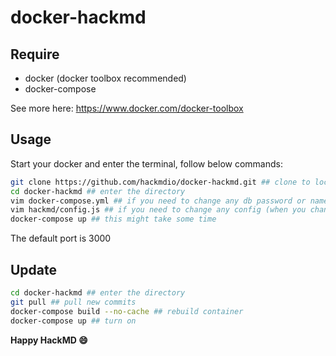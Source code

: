 docker-hackmd
===

## Require
* docker (docker toolbox recommended)
* docker-compose

See more here: https://www.docker.com/docker-toolbox


## Usage

Start your docker and enter the terminal, follow below commands:

```bash
git clone https://github.com/hackmdio/docker-hackmd.git ## clone to local
cd docker-hackmd ## enter the directory
vim docker-compose.yml ## if you need to change any db password or name
vim hackmd/config.js ## if you need to change any config (when you change the db things)
docker-compose up ## this might take some time
```

The default port is 3000  

## Update

```bash
cd docker-hackmd ## enter the directory
git pull ## pull new commits
docker-compose build --no-cache ## rebuild container
docker-compose up ## turn on
```

**Happy HackMD :smile:**
